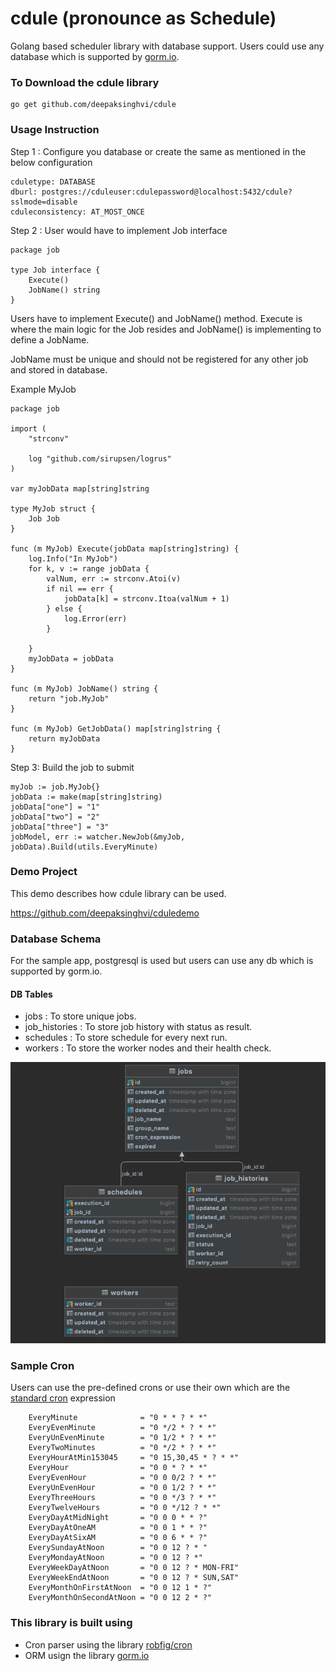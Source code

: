 # cdule (pronounce as Schedule)

Golang based scheduler library with database support.
Users could use any database which is supported by [gorm.io](https://gorm.io/).

### To Download the cdule library
```
go get github.com/deepaksinghvi/cdule
```

### Usage Instruction
Step 1 : Configure you database or create the same as mentioned in the below configuration

```
cduletype: DATABASE
dburl: postgres://cduleuser:cdulepassword@localhost:5432/cdule?sslmode=disable
cduleconsistency: AT_MOST_ONCE
```

Step 2 : User would have to implement Job interface

```
package job

type Job interface {
	Execute()
	JobName() string
}

```
Users have to implement Execute() and JobName() method.
Execute is where the main logic for the Job resides and JobName() is implementing to define a JobName.

JobName must be unique and should not be registered for any other job and stored in database.

Example MyJob

```
package job

import (
	"strconv"

	log "github.com/sirupsen/logrus"
)

var myJobData map[string]string

type MyJob struct {
	Job Job
}

func (m MyJob) Execute(jobData map[string]string) {
	log.Info("In MyJob")
	for k, v := range jobData {
		valNum, err := strconv.Atoi(v)
		if nil == err {
			jobData[k] = strconv.Itoa(valNum + 1)
		} else {
			log.Error(err)
		}

	}
	myJobData = jobData
}

func (m MyJob) JobName() string {
	return "job.MyJob"
}

func (m MyJob) GetJobData() map[string]string {
	return myJobData
}
```
Step 3: Build the job to submit
```
myJob := job.MyJob{}
jobData := make(map[string]string)
jobData["one"] = "1"
jobData["two"] = "2"
jobData["three"] = "3"
jobModel, err := watcher.NewJob(&myJob, jobData).Build(utils.EveryMinute)
```

### Demo Project
This demo describes how cdule library can be used.

https://github.com/deepaksinghvi/cduledemo

### Database Schema
For the sample app, postgresql is used but users can use any db which is supported by gorm.io.
#### DB Tables
* jobs : To store unique jobs.
* job_histories : To store job history with status as result.
* schedules : To store schedule for every next run.
* workers : To store the worker nodes and their health check.


![dbschema.png](resources/dbschema.png)


### Sample Cron
Users can use the pre-defined crons or use their own which are the [standard cron](https://en.wikipedia.org/wiki/Cron) expression
```
	EveryMinute              = "0 * * ? * *"
	EveryEvenMinute          = "0 */2 * ? * *"
	EveryUnEvenMinute        = "0 1/2 * ? * *"
	EveryTwoMinutes          = "0 */2 * ? * *"
	EveryHourAtMin153045     = "0 15,30,45 * ? * *"
	EveryHour                = "0 0 * ? * *"
	EveryEvenHour            = "0 0 0/2 ? * *"
	EveryUnEvenHour          = "0 0 1/2 ? * *"
	EveryThreeHours          = "0 0 */3 ? * *"
	EveryTwelveHours         = "0 0 */12 ? * *"
	EveryDayAtMidNight       = "0 0 0 * * ?"
	EveryDayAtOneAM          = "0 0 1 * * ?"
	EveryDayAtSixAM          = "0 0 6 * * ?"
	EverySundayAtNoon        = "0 0 12 ? * "
	EveryMondayAtNoon        = "0 0 12 ? *"
	EveryWeekDayAtNoon       = "0 0 12 ? * MON-FRI"
	EveryWeekEndAtNoon       = "0 0 12 ? * SUN,SAT"
	EveryMonthOnFirstAtNoon  = "0 0 12 1 * ?"
	EveryMonthOnSecondAtNoon = "0 0 12 2 * ?"
```


### This library is built using 

* Cron parser using the library [robfig/cron](https://github.com/robfig/cron)  
* ORM usign the library [gorm.io](https://gorm.io/)